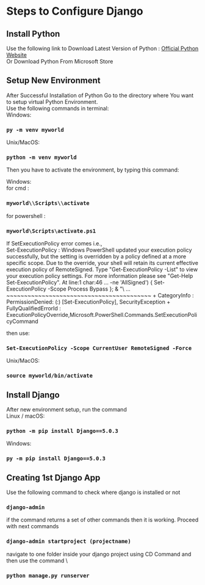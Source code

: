 # Steps to Configure Django
## Install Python 
Use the following link to Download Latest Version of Python :
[Official Python Website](https://www.python.org/downloads/) \
Or Download Python From Microsoft Store

## Setup New Environment
After Successful Installation of Python Go to the directory where You want to setup virtual Python Environment. \
Use the following commands in terminal: \
Windows:
### `py -m venv myworld`

Unix/MacOS:
### `python -m venv myworld`

Then you have to activate the environment, by typing this command:

Windows: \
for cmd :
### `myworld\\Scripts\\activate`
for powershell : 
### `myworld\Scripts\activate.ps1`

If SetExecutionPolicy error comes i.e., \
Set-ExecutionPolicy : Windows PowerShell updated your execution policy successfully, but the setting is overridden by
a policy defined at a more specific scope.  Due to the override, your shell will retain its current effective
execution policy of RemoteSigned. Type "Get-ExecutionPolicy -List" to view your execution policy settings. For more
information please see "Get-Help Set-ExecutionPolicy".
At line:1 char:46
 ...  -ne 'AllSigned') { Set-ExecutionPolicy -Scope Process Bypass }; & "\ ...
                         ~~~~~~~~~~~~~~~~~~~~~~~~~~~~~~~~~~~~~~~~~
    + CategoryInfo          : PermissionDenied: (:) [Set-ExecutionPolicy], SecurityException
    + FullyQualifiedErrorId : ExecutionPolicyOverride,Microsoft.PowerShell.Commands.SetExecutionPolicyCommand

then use:
### `Set-ExecutionPolicy -Scope CurrentUser RemoteSigned -Force`


Unix/MacOS:
### `source myworld/bin/activate`

## Install Django

After new environment setup, run the command \
Linux / macOS:

### `python -m pip install Django==5.0.3`

Windows:

### `py -m pip install Django==5.0.3`

## Creating 1st Django App

Use the following command to check where django is installed or not
### `django-admin`

if the command returns a set of other commands then it is working. Proceed with next commands

### `django-admin startproject (projectname)`

navigate to one folder inside your django project using CD Command and then use the command \

### `python manage.py runserver`